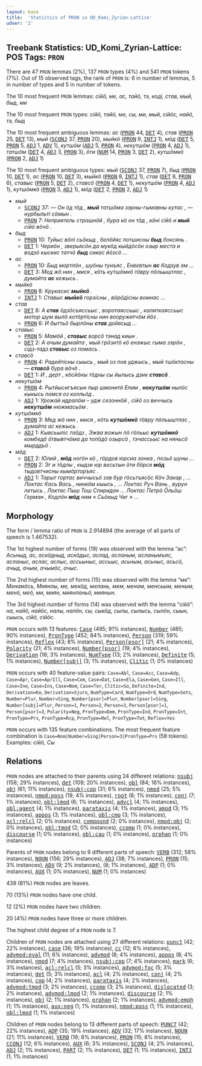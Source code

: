 ```yaml
---
layout: base
title:  'Statistics of PRON in UD_Komi_Zyrian-Lattice'
udver: '2'
---
```


## Treebank Statistics: UD_Komi_Zyrian-Lattice: POS Tags: `PRON`

There are 47 `PRON` lemmas (2%), 137 `PRON` types (4%) and 541 `PRON` tokens (7%).
Out of 15 observed tags, the rank of `PRON` is: 6 in number of lemmas, 5 in number of types and 5 in number of tokens.

The 10 most frequent `PRON` lemmas: <em>сійӧ, ме, ас, тайӧ, тэ, коді, став, мый, быд, ми</em>

The 10 most frequent `PRON` types:  <em>сійӧ, тайӧ, ме, сы, ми, мый, сійӧс, найӧ, тэ, быд</em>

The 10 most frequent ambiguous lemmas: <em>ас</em> (<tt><a href="kpv_lattice-pos-PRON.html">PRON</a></tt> 44, <tt><a href="kpv_lattice-pos-DET.html">DET</a></tt> 4), <em>став</em> (<tt><a href="kpv_lattice-pos-PRON.html">PRON</a></tt> 25, <tt><a href="kpv_lattice-pos-DET.html">DET</a></tt> 13), <em>мый</em> (<tt><a href="kpv_lattice-pos-SCONJ.html">SCONJ</a></tt> 37, <tt><a href="kpv_lattice-pos-PRON.html">PRON</a></tt> 20), <em>мыйкӧ</em> (<tt><a href="kpv_lattice-pos-PRON.html">PRON</a></tt> 9, <tt><a href="kpv_lattice-pos-INTJ.html">INTJ</a></tt> 1), <em>мӧд</em> (<tt><a href="kpv_lattice-pos-DET.html">DET</a></tt> 5, <tt><a href="kpv_lattice-pos-PRON.html">PRON</a></tt> 5, <tt><a href="kpv_lattice-pos-ADJ.html">ADJ</a></tt> 1, <tt><a href="kpv_lattice-pos-ADV.html">ADV</a></tt> 1), <em>кутшӧм</em> (<tt><a href="kpv_lattice-pos-ADJ.html">ADJ</a></tt> 5, <tt><a href="kpv_lattice-pos-PRON.html">PRON</a></tt> 4), <em>некутшӧм</em> (<tt><a href="kpv_lattice-pos-PRON.html">PRON</a></tt> 4, <tt><a href="kpv_lattice-pos-ADJ.html">ADJ</a></tt> 1), <em>татшӧм</em> (<tt><a href="kpv_lattice-pos-DET.html">DET</a></tt> 4, <tt><a href="kpv_lattice-pos-ADJ.html">ADJ</a></tt> 3, <tt><a href="kpv_lattice-pos-PRON.html">PRON</a></tt> 3), <em>ӧти</em> (<tt><a href="kpv_lattice-pos-NUM.html">NUM</a></tt> 14, <tt><a href="kpv_lattice-pos-PRON.html">PRON</a></tt> 3, <tt><a href="kpv_lattice-pos-DET.html">DET</a></tt> 2), <em>кутшӧмкӧ</em> (<tt><a href="kpv_lattice-pos-PRON.html">PRON</a></tt> 2, <tt><a href="kpv_lattice-pos-ADJ.html">ADJ</a></tt> 1)

The 10 most frequent ambiguous types:  <em>мый</em> (<tt><a href="kpv_lattice-pos-SCONJ.html">SCONJ</a></tt> 37, <tt><a href="kpv_lattice-pos-PRON.html">PRON</a></tt> 7), <em>быд</em> (<tt><a href="kpv_lattice-pos-PRON.html">PRON</a></tt> 10, <tt><a href="kpv_lattice-pos-DET.html">DET</a></tt> 1), <em>ас</em> (<tt><a href="kpv_lattice-pos-PRON.html">PRON</a></tt> 10, <tt><a href="kpv_lattice-pos-DET.html">DET</a></tt> 3), <em>мыйкӧ</em> (<tt><a href="kpv_lattice-pos-PRON.html">PRON</a></tt> 8, <tt><a href="kpv_lattice-pos-INTJ.html">INTJ</a></tt> 1), <em>став</em> (<tt><a href="kpv_lattice-pos-DET.html">DET</a></tt> 8, <tt><a href="kpv_lattice-pos-PRON.html">PRON</a></tt> 6), <em>ставыс</em> (<tt><a href="kpv_lattice-pos-PRON.html">PRON</a></tt> 5, <tt><a href="kpv_lattice-pos-DET.html">DET</a></tt> 2), <em>ставсӧ</em> (<tt><a href="kpv_lattice-pos-PRON.html">PRON</a></tt> 4, <tt><a href="kpv_lattice-pos-DET.html">DET</a></tt> 1), <em>некутшӧм</em> (<tt><a href="kpv_lattice-pos-PRON.html">PRON</a></tt> 4, <tt><a href="kpv_lattice-pos-ADJ.html">ADJ</a></tt> 1), <em>кутшӧмкӧ</em> (<tt><a href="kpv_lattice-pos-PRON.html">PRON</a></tt> 3, <tt><a href="kpv_lattice-pos-ADJ.html">ADJ</a></tt> 1), <em>мӧд</em> (<tt><a href="kpv_lattice-pos-DET.html">DET</a></tt> 2, <tt><a href="kpv_lattice-pos-PRON.html">PRON</a></tt> 2, <tt><a href="kpv_lattice-pos-ADJ.html">ADJ</a></tt> 1)


* <em>мый</em>
  * <tt><a href="kpv_lattice-pos-SCONJ.html">SCONJ</a></tt> 37: <em>— Он ӧд тӧд , <b>мый</b> татшӧма зэрны-гымавны кутас , — нурбыльті сӧмын .</em>
  * <tt><a href="kpv_lattice-pos-PRON.html">PRON</a></tt> 7: <em>Неприятель страшнӧй , бура кӧ он тӧд , кӧні сійӧ и <b>мый</b> сійӧ вӧчӧ .</em>
* <em>быд</em>
  * <tt><a href="kpv_lattice-pos-PRON.html">PRON</a></tt> 10: <em>Туйыс вӧлі сьӧкыд , белӧйяс потшисны <b>быд</b> боксянь .</em>
  * <tt><a href="kpv_lattice-pos-DET.html">DET</a></tt> 1: <em>Чериӧн , зверьясӧн да мукӧд кыйдӧсӧн озыр места и водзӧ кыскис татчӧ <b>быд</b> сикас йӧзсӧ ...</em>
* <em>ас</em>
  * <tt><a href="kpv_lattice-pos-PRON.html">PRON</a></tt> 10: <em>Быд мортлӧн , шуӧны тунъяс , Енвевтын <b>ас</b> Кодзув эм ...</em>
  * <tt><a href="kpv_lattice-pos-DET.html">DET</a></tt> 3: <em>Мед жӧ нин , мися , кӧть кутшӧмкӧ тӧвру пӧльыштлас , думайта <b>ас</b> кежысь .</em>
* <em>мыйкӧ</em>
  * <tt><a href="kpv_lattice-pos-PRON.html">PRON</a></tt> 8: <em>Крукасис <b>мыйкӧ</b> .</em>
  * <tt><a href="kpv_lattice-pos-INTJ.html">INTJ</a></tt> 1: <em>Ставыс <b>мыйкӧ</b> горзісны , вӧрӧдісны вомнас ...</em>
* <em>став</em>
  * <tt><a href="kpv_lattice-pos-DET.html">DET</a></tt> 8: <em>А <b>став</b> ӧдзӧсъяссьыс , воротаяссьыс , калиткаяссьыс мотор шум вылӧ котӧртісны нин вооружитчӧм йӧз .</em>
  * <tt><a href="kpv_lattice-pos-PRON.html">PRON</a></tt> 6: <em>И быттьӧ бырлӧны <b>став</b> дойясыд ...</em>
* <em>ставыс</em>
  * <tt><a href="kpv_lattice-pos-PRON.html">PRON</a></tt> 5: <em>Мамӧй , <b>ставыс</b> ворсӧ тэнад киын .</em>
  * <tt><a href="kpv_lattice-pos-DET.html">DET</a></tt> 2: <em>А ачым думайта , мый грӧзитӧ кӧ енэжыс гыма зэрӧн , сідз-тадз <b>ставыс</b> оз помась .</em>
* <em>ставсӧ</em>
  * <tt><a href="kpv_lattice-pos-PRON.html">PRON</a></tt> 4: <em>Радейтісны сыысь , мый оз пов уджысь , мый тшӧктасны — <b>ставсӧ</b> бура вӧчӧ .</em>
  * <tt><a href="kpv_lattice-pos-DET.html">DET</a></tt> 1: <em>И , дерт , кӧсйӧны тӧдны сы йылысь дзик <b>ставсӧ</b> .</em>
* <em>некутшӧм</em>
  * <tt><a href="kpv_lattice-pos-PRON.html">PRON</a></tt> 4: <em>Рытйысигъясын пыр шмонитӧ Епим , <b>некутшӧм</b> нылӧс кыкысь помся оз колльӧд .</em>
  * <tt><a href="kpv_lattice-pos-ADJ.html">ADJ</a></tt> 1: <em>Урожай идралӧм – удж сезоннӧй , сійӧ оз виччысь <b>некутшӧм</b> нюжмасьӧм .</em>
* <em>кутшӧмкӧ</em>
  * <tt><a href="kpv_lattice-pos-PRON.html">PRON</a></tt> 3: <em>Мед жӧ нин , мися , кӧть <b>кутшӧмкӧ</b> тӧвру пӧльыштлас , думайта ас кежысь .</em>
  * <tt><a href="kpv_lattice-pos-ADJ.html">ADJ</a></tt> 1: <em>Кывсьыліс таӧдз , Эжва вожын пӧ гӧльыс <b>кутшӧмкӧ</b> комбедӧ ӧтвывтчӧма да топӧдӧ озырсӧ , тэчассьыс на няньсӧ мырддьӧ .</em>
* <em>мӧд</em>
  * <tt><a href="kpv_lattice-pos-DET.html">DET</a></tt> 2: <em>Юлий , <b>мӧд</b> ногӧн кӧ , гӧрдов юрсиа зонка , позьӧ шуны ...</em>
  * <tt><a href="kpv_lattice-pos-PRON.html">PRON</a></tt> 2: <em>Эг и тӧдлы , кыдзи юр весьтын ӧти бӧрся <b>мӧд</b> тыдовтчисны кымӧрторъяс .</em>
  * <tt><a href="kpv_lattice-pos-ADJ.html">ADJ</a></tt> 1: <em>Тарыт гортас виччысьӧ зэв бур гӧсьтъясӧс Кӧч Закар , ... Локтас Кась Вась , нинкӧм кыысь , ... Локтас Руч Вань , вурун летысь , Локтас Пыш Тош Спиридон ... Локтас Петрӧ Ӧльӧш Герман , Кодлӧн <b>мӧд</b> ним « Сьӧкыд Чиг » ...</em>

## Morphology

The form / lemma ratio of `PRON` is 2.914894 (the average of all parts of speech is 1.467532).

The 1st highest number of forms (19) was observed with the lemma “ас”: <em>Асьныд, ас, аскӧдныд, аскӧдыс, аслад, асланым, асланымъяс, асланыс, аслас, аслыс, ассьыныс, ассьыс, асьным, асьныс, асьсӧ, ачыд, ачым, ачымӧс, ачыс</em>.

The 2nd highest number of forms (15) was observed with the lemma “ме”: <em>Менамӧсь, Миянлы, ме, мекӧд, мелань, мем, менам, менсьым, меным, менӧ, меӧ, ми, миян, миянланьӧ, миянын</em>.

The 3rd highest number of forms (14) was observed with the lemma “сійӧ”: <em>на, найӧ, найӧс, налы, налӧн, сы, сыкӧд, сылы, сылысь, сылӧн, сыын, сыысь, сійӧ, сійӧс</em>.

`PRON` occurs with 13 features: <tt><a href="kpv_lattice-feat-Case.html">Case</a></tt> (495; 91% instances), <tt><a href="kpv_lattice-feat-Number.html">Number</a></tt> (485; 90% instances), <tt><a href="kpv_lattice-feat-PronType.html">PronType</a></tt> (452; 84% instances), <tt><a href="kpv_lattice-feat-Person.html">Person</a></tt> (319; 59% instances), <tt><a href="kpv_lattice-feat-Reflex.html">Reflex</a></tt> (43; 8% instances), <tt><a href="kpv_lattice-feat-Person-psor.html">Person[psor]</a></tt> (21; 4% instances), <tt><a href="kpv_lattice-feat-Polarity.html">Polarity</a></tt> (21; 4% instances), <tt><a href="kpv_lattice-feat-Number-psor.html">Number[psor]</a></tt> (19; 4% instances), <tt><a href="kpv_lattice-feat-Derivation.html">Derivation</a></tt> (18; 3% instances), <tt><a href="kpv_lattice-feat-NumType.html">NumType</a></tt> (13; 2% instances), <tt><a href="kpv_lattice-feat-Definite.html">Definite</a></tt> (5; 1% instances), <tt><a href="kpv_lattice-feat-Number-subj.html">Number[subj]</a></tt> (3; 1% instances), <tt><a href="kpv_lattice-feat-Clitic.html">Clitic</a></tt> (1; 0% instances)

`PRON` occurs with 40 feature-value pairs: `Case=Abl`, `Case=Acc`, `Case=Adp`, `Case=Apr`, `Case=AprIll`, `Case=Com`, `Case=Dat`, `Case=Ela`, `Case=Gen`, `Case=Ill`, `Case=Ine`, `Case=Ins`, `Case=Nom`, `Case=Ter`, `Clitic=So`, `Definite=Ind`, `Derivation=Ko`, `Derivation=Sjuro`, `NumType=Card`, `NumType=Ord`, `NumType=Sets`, `Number=Plur`, `Number=Sing`, `Number[psor]=Plur`, `Number[psor]=Sing`, `Number[subj]=Plur`, `Person=1`, `Person=2`, `Person=3`, `Person[psor]=1`, `Person[psor]=3`, `Polarity=Neg`, `PronType=Dem`, `PronType=Ind`, `PronType=Int`, `PronType=Prs`, `PronType=Rcp`, `PronType=Rel`, `PronType=Tot`, `Reflex=Yes`

`PRON` occurs with 135 feature combinations.
The most frequent feature combination is `Case=Nom|Number=Sing|Person=3|PronType=Prs` (58 tokens).
Examples: <em>сійӧ, Сы</em>


## Relations

`PRON` nodes are attached to their parents using 24 different relations: <tt><a href="kpv_lattice-dep-nsubj.html">nsubj</a></tt> (158; 29% instances), <tt><a href="kpv_lattice-dep-det.html">det</a></tt> (109; 20% instances), <tt><a href="kpv_lattice-dep-obl.html">obl</a></tt> (84; 16% instances), <tt><a href="kpv_lattice-dep-obj.html">obj</a></tt> (61; 11% instances), <tt><a href="kpv_lattice-dep-nsubj-cop.html">nsubj:cop</a></tt> (31; 6% instances), <tt><a href="kpv_lattice-dep-nmod.html">nmod</a></tt> (25; 5% instances), <tt><a href="kpv_lattice-dep-nmod-poss.html">nmod:poss</a></tt> (19; 4% instances), <tt><a href="kpv_lattice-dep-root.html">root</a></tt> (8; 1% instances), <tt><a href="kpv_lattice-dep-conj.html">conj</a></tt> (7; 1% instances), <tt><a href="kpv_lattice-dep-obl-lmod.html">obl:lmod</a></tt> (6; 1% instances), <tt><a href="kpv_lattice-dep-advcl.html">advcl</a></tt> (4; 1% instances), <tt><a href="kpv_lattice-dep-obl-agent.html">obl:agent</a></tt> (4; 1% instances), <tt><a href="kpv_lattice-dep-parataxis.html">parataxis</a></tt> (4; 1% instances), <tt><a href="kpv_lattice-dep-amod.html">amod</a></tt> (3; 1% instances), <tt><a href="kpv_lattice-dep-appos.html">appos</a></tt> (3; 1% instances), <tt><a href="kpv_lattice-dep-obl-cmp.html">obl:cmp</a></tt> (3; 1% instances), <tt><a href="kpv_lattice-dep-acl-relcl.html">acl:relcl</a></tt> (2; 0% instances), <tt><a href="kpv_lattice-dep-compound.html">compound</a></tt> (2; 0% instances), <tt><a href="kpv_lattice-dep-nmod-obj.html">nmod:obj</a></tt> (2; 0% instances), <tt><a href="kpv_lattice-dep-obl-tmod.html">obl:tmod</a></tt> (2; 0% instances), <tt><a href="kpv_lattice-dep-ccomp.html">ccomp</a></tt> (1; 0% instances), <tt><a href="kpv_lattice-dep-discourse.html">discourse</a></tt> (1; 0% instances), <tt><a href="kpv_lattice-dep-obl-cau.html">obl:cau</a></tt> (1; 0% instances), <tt><a href="kpv_lattice-dep-orphan.html">orphan</a></tt> (1; 0% instances)

Parents of `PRON` nodes belong to 9 different parts of speech: <tt><a href="kpv_lattice-pos-VERB.html">VERB</a></tt> (312; 58% instances), <tt><a href="kpv_lattice-pos-NOUN.html">NOUN</a></tt> (156; 29% instances), <tt><a href="kpv_lattice-pos-ADJ.html">ADJ</a></tt> (38; 7% instances), <tt><a href="kpv_lattice-pos-PRON.html">PRON</a></tt> (15; 3% instances), <tt><a href="kpv_lattice-pos-ADV.html">ADV</a></tt> (9; 2% instances),  (8; 1% instances), <tt><a href="kpv_lattice-pos-ADP.html">ADP</a></tt> (1; 0% instances), <tt><a href="kpv_lattice-pos-AUX.html">AUX</a></tt> (1; 0% instances), <tt><a href="kpv_lattice-pos-NUM.html">NUM</a></tt> (1; 0% instances)

439 (81%) `PRON` nodes are leaves.

70 (13%) `PRON` nodes have one child.

12 (2%) `PRON` nodes have two children.

20 (4%) `PRON` nodes have three or more children.

The highest child degree of a `PRON` node is 7.

Children of `PRON` nodes are attached using 27 different relations: <tt><a href="kpv_lattice-dep-punct.html">punct</a></tt> (42; 22% instances), <tt><a href="kpv_lattice-dep-case.html">case</a></tt> (36; 19% instances), <tt><a href="kpv_lattice-dep-cc.html">cc</a></tt> (12; 6% instances), <tt><a href="kpv_lattice-dep-advmod-eval.html">advmod:eval</a></tt> (11; 6% instances), <tt><a href="kpv_lattice-dep-advmod.html">advmod</a></tt> (8; 4% instances), <tt><a href="kpv_lattice-dep-appos.html">appos</a></tt> (8; 4% instances), <tt><a href="kpv_lattice-dep-nmod.html">nmod</a></tt> (7; 4% instances), <tt><a href="kpv_lattice-dep-nsubj-cop.html">nsubj:cop</a></tt> (7; 4% instances), <tt><a href="kpv_lattice-dep-mark.html">mark</a></tt> (6; 3% instances), <tt><a href="kpv_lattice-dep-acl-relcl.html">acl:relcl</a></tt> (5; 3% instances), <tt><a href="kpv_lattice-dep-advmod-foc.html">advmod:foc</a></tt> (5; 3% instances), <tt><a href="kpv_lattice-dep-det.html">det</a></tt> (5; 3% instances), <tt><a href="kpv_lattice-dep-acl.html">acl</a></tt> (4; 2% instances), <tt><a href="kpv_lattice-dep-conj.html">conj</a></tt> (4; 2% instances), <tt><a href="kpv_lattice-dep-cop.html">cop</a></tt> (4; 2% instances), <tt><a href="kpv_lattice-dep-parataxis.html">parataxis</a></tt> (4; 2% instances), <tt><a href="kpv_lattice-dep-advmod-tmod.html">advmod:tmod</a></tt> (3; 2% instances), <tt><a href="kpv_lattice-dep-ccomp.html">ccomp</a></tt> (3; 2% instances), <tt><a href="kpv_lattice-dep-dislocated.html">dislocated</a></tt> (3; 2% instances), <tt><a href="kpv_lattice-dep-advmod-lmod.html">advmod:lmod</a></tt> (2; 1% instances), <tt><a href="kpv_lattice-dep-discourse.html">discourse</a></tt> (2; 1% instances), <tt><a href="kpv_lattice-dep-obj.html">obj</a></tt> (2; 1% instances), <tt><a href="kpv_lattice-dep-orphan.html">orphan</a></tt> (2; 1% instances), <tt><a href="kpv_lattice-dep-advmod-emph.html">advmod:emph</a></tt> (1; 1% instances), <tt><a href="kpv_lattice-dep-aux-neg.html">aux:neg</a></tt> (1; 1% instances), <tt><a href="kpv_lattice-dep-nmod-poss.html">nmod:poss</a></tt> (1; 1% instances), <tt><a href="kpv_lattice-dep-obl-lmod.html">obl:lmod</a></tt> (1; 1% instances)

Children of `PRON` nodes belong to 13 different parts of speech: <tt><a href="kpv_lattice-pos-PUNCT.html">PUNCT</a></tt> (42; 22% instances), <tt><a href="kpv_lattice-pos-ADP.html">ADP</a></tt> (35; 19% instances), <tt><a href="kpv_lattice-pos-ADV.html">ADV</a></tt> (32; 17% instances), <tt><a href="kpv_lattice-pos-NOUN.html">NOUN</a></tt> (21; 11% instances), <tt><a href="kpv_lattice-pos-VERB.html">VERB</a></tt> (16; 8% instances), <tt><a href="kpv_lattice-pos-PRON.html">PRON</a></tt> (15; 8% instances), <tt><a href="kpv_lattice-pos-CCONJ.html">CCONJ</a></tt> (12; 6% instances), <tt><a href="kpv_lattice-pos-AUX.html">AUX</a></tt> (6; 3% instances), <tt><a href="kpv_lattice-pos-SCONJ.html">SCONJ</a></tt> (4; 2% instances), <tt><a href="kpv_lattice-pos-ADJ.html">ADJ</a></tt> (2; 1% instances), <tt><a href="kpv_lattice-pos-PART.html">PART</a></tt> (2; 1% instances), <tt><a href="kpv_lattice-pos-DET.html">DET</a></tt> (1; 1% instances), <tt><a href="kpv_lattice-pos-INTJ.html">INTJ</a></tt> (1; 1% instances)

